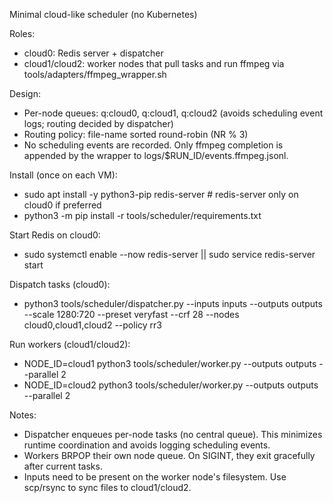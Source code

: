 Minimal cloud-like scheduler (no Kubernetes)

Roles:
- cloud0: Redis server + dispatcher
- cloud1/cloud2: worker nodes that pull tasks and run ffmpeg via tools/adapters/ffmpeg_wrapper.sh

Design:
- Per-node queues: q:cloud0, q:cloud1, q:cloud2 (avoids scheduling event logs; routing decided by dispatcher)
- Routing policy: file-name sorted round-robin (NR % 3)
- No scheduling events are recorded. Only ffmpeg completion is appended by the wrapper to logs/$RUN_ID/events.ffmpeg.jsonl.

Install (once on each VM):
- sudo apt install -y python3-pip redis-server  # redis-server only on cloud0 if preferred
- python3 -m pip install -r tools/scheduler/requirements.txt

Start Redis on cloud0:
- sudo systemctl enable --now redis-server || sudo service redis-server start

Dispatch tasks (cloud0):
- python3 tools/scheduler/dispatcher.py --inputs inputs --outputs outputs --scale 1280:720 --preset veryfast --crf 28 --nodes cloud0,cloud1,cloud2 --policy rr3

Run workers (cloud1/cloud2):
- NODE_ID=cloud1 python3 tools/scheduler/worker.py --outputs outputs --parallel 2
- NODE_ID=cloud2 python3 tools/scheduler/worker.py --outputs outputs --parallel 2

Notes:
- Dispatcher enqueues per-node tasks (no central queue). This minimizes runtime coordination and avoids logging scheduling events.
- Workers BRPOP their own node queue. On SIGINT, they exit gracefully after current tasks.
- Inputs need to be present on the worker node's filesystem. Use scp/rsync to sync files to cloud1/cloud2.

